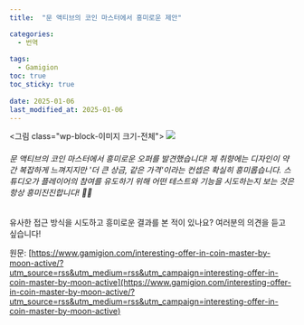 ```yaml
---
title:  "문 액티브의 코인 마스터에서 흥미로운 제안"

categories:
  - 번역
  
tags:
  - Gamigion
toc: true
toc_sticky: true
 
date: 2025-01-06
last_modified_at: 2025-01-06
---
```

<그림 class="wp-block-이미지 크기-전체"> ![](https://www.gamigion.com/wp-content/uploads/2025/01/Interesting-offer-in-Coin-Master-by-Moon-Active.jpg)

###### 문 액티브의 코인 마스터에서 흥미로운 오퍼를 발견했습니다! 제 취향에는 디자인이 약간 복잡하게 느껴지지만 '더 큰 상금, 같은 가격'이라는 컨셉은 확실히 흥미롭습니다. 스튜디오가 플레이어의 참여를 유도하기 위해 어떤 테스트와 기능을 시도하는지 보는 것은 항상 흥미진진합니다! 🎁✨

유사한 접근 방식을 시도하고 흥미로운 결과를 본 적이 있나요? 여러분의 의견을 듣고 싶습니다!

원문: [https://www.gamigion.com/interesting-offer-in-coin-master-by-moon-active/?utm_source=rss&utm_medium=rss&utm_campaign=interesting-offer-in-coin-master-by-moon-active](https://www.gamigion.com/interesting-offer-in-coin-master-by-moon-active/?utm_source=rss&utm_medium=rss&utm_campaign=interesting-offer-in-coin-master-by-moon-active)